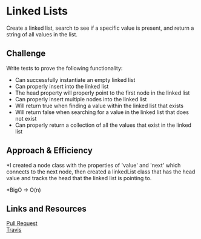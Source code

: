 # Linked Lists
Create a linked list, search to see if a specific value is present, and return a string of all values in the list.


## Challenge
Write tests to prove the following functionality:

* Can successfully instantiate an empty linked list
* Can properly insert into the linked list
* The head property will properly point to the first node in the linked list
* Can properly insert multiple nodes into the linked list
* Will return true when finding a value within the linked list that exists
* Will return false when searching for a value in the linked list that does not exist
* Can properly return a collection of all the values that exist in the linked list

## Approach & Efficiency
*I created a node class with the properties of 'value' and 'next' which connects to the next node, then created a linkedList class that has the head value and tracks the head that the linked list is pointing to.

*BigO -> O(n)

## Links and Resources
[Pull Request](https://github.com/nataliealway-401-advanced-javascript/data-structures-and-algorithms/pull/2) <br>
[Travis](https://www.travis-ci.com/nataliealway-401-advanced-javascript/data-structures-and-algorithms)

